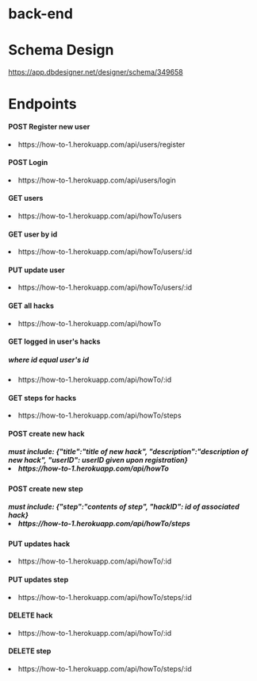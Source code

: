 # back-end
# Schema Design
https://app.dbdesigner.net/designer/schema/349658
# Endpoints
<h4>POST Register new user</h4>
<li>https://how-to-1.herokuapp.com/api/users/register</li>
<h4>POST Login</h4>
<li>https://how-to-1.herokuapp.com/api/users/login</li>
<h4>GET users</h4>
<li>https://how-to-1.herokuapp.com/api/howTo/users</li>
<h4>GET user by id</h4>
<li>https://how-to-1.herokuapp.com/api/howTo/users/:id</li>
<h4>PUT update user</h4>
<li>https://how-to-1.herokuapp.com/api/howTo/users/:id</li>
<h4>GET all hacks</h4>
<li>https://how-to-1.herokuapp.com/api/howTo</li>
<h4>GET logged in user's hacks</h4>
<h5>where id equal user's id</h5>
<li>https://how-to-1.herokuapp.com/api/howTo/:id</li>
<h4>GET steps for hacks</h4>
<li>https://how-to-1.herokuapp.com/api/howTo/steps</li>
<h4>POST create new hack</h4>
<h5>must include: {"title":"title of new hack", "description":"description of new hack", "userID": <span>userID given upon registration</span>}
<li>https://how-to-1.herokuapp.com/api/howTo</li>
<h4>POST create new step</h4>
<h5>must include: {"step":"contents of step", "hackID": <span>id of associated hack</span>}
<li>https://how-to-1.herokuapp.com/api/howTo/steps</li>
<h4>PUT updates hack</h4>
<li>https://how-to-1.herokuapp.com/api/howTo/:id</li>
<h4>PUT updates step</h4>
<li>https://how-to-1.herokuapp.com/api/howTo/steps/:id</li>
<h4>DELETE hack</h4>
<li>https://how-to-1.herokuapp.com/api/howTo/:id</li>
<h4>DELETE step</h4>
<li>https://how-to-1.herokuapp.com/api/howTo/steps/:id</li>

